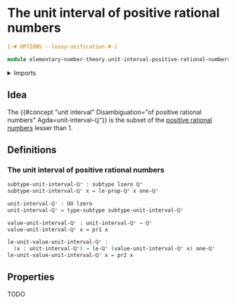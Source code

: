 # The unit interval of positive rational numbers

```agda
{-# OPTIONS --lossy-unification #-}

module elementary-number-theory.unit-interval-positive-rational-numbers where
```

<details><summary>Imports</summary>

```agda
open import elementary-number-theory.decidable-total-order-rational-numbers
open import elementary-number-theory.inequality-rational-numbers
open import elementary-number-theory.maximum-rational-numbers
open import elementary-number-theory.minimum-rational-numbers
open import elementary-number-theory.multiplication-rational-numbers
open import elementary-number-theory.negative-rational-numbers
open import elementary-number-theory.positive-rational-numbers
open import elementary-number-theory.rational-numbers
open import elementary-number-theory.strict-inequality-rational-numbers

open import foundation.action-on-identifications-binary-functions
open import foundation.action-on-identifications-functions
open import foundation.binary-transport
open import foundation.conjunction
open import foundation.dependent-pair-types
open import foundation.identity-types
open import foundation.propositions
open import foundation.subtypes
open import foundation.transport-along-identifications
open import foundation.universe-levels
```

</details>

## Idea

The
{{#concept "unit interval" Disambiguation="of positive rational numbers" Agda=unit-interval-ℚ⁺}}
is the subset of the
[positive rational numbers](elementary-number-theory.positive-rational-numbers.md)
lesser than 1.

## Definitions

### The unit interval of positive rational numbers

```agda
subtype-unit-interval-ℚ⁺ : subtype lzero ℚ⁺
subtype-unit-interval-ℚ⁺ x = le-prop-ℚ⁺ x one-ℚ⁺

unit-interval-ℚ⁺ : UU lzero
unit-interval-ℚ⁺ = type-subtype subtype-unit-interval-ℚ⁺

value-unit-interval-ℚ⁺ : unit-interval-ℚ⁺ → ℚ⁺
value-unit-interval-ℚ⁺ x = pr1 x

le-unit-value-unit-interval-ℚ⁺ :
  (x : unit-interval-ℚ⁺) → le-ℚ⁺ (value-unit-interval-ℚ⁺ x) one-ℚ⁺
le-unit-value-unit-interval-ℚ⁺ x = pr2 x
```

## Properties

TODO
